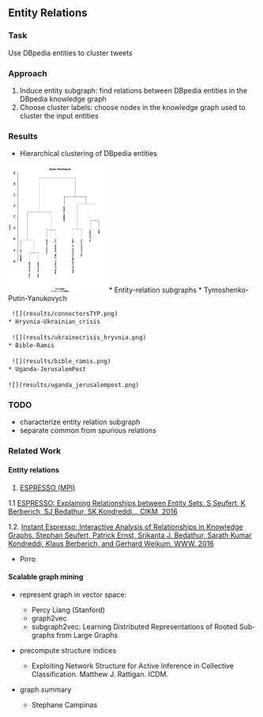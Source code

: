 ## Entity Relations

### Task
Use DBpedia entities to cluster tweets

### Approach

1. Induce entity subgraph: find relations between DBpedia entities in the DBpedia knowledge graph
2. Choose cluster labels: choose nodes in the knowledge graph used to cluster the input entities


### Results
* Hierarchical clustering of DBpedia entities
<img src="results/10_hclust.png" width="200">
* Entity-relation subgraphs
    * Tymoshenko-Putin-Yanukovych

     ![](results/connectorsTYP.png)
    * Hryvnia-Ukrainian_crisis

     ![](results/ukrainecrisis_hryvnia.png)
    * Bible-Ramis

     ![](results/bible_ramis.png)
    * Uganda-JerusalemPost

    ![](results/uganda_jerusalempost.png)

### TODO

* characterize entity relation subgraph
* separate common from spurious relations

### Related Work

#### Entity relations

1. [ESPRESSO (MPI)](http://espresso.mpi-inf.mpg.de/)

1.1 [ESPRESSO: Explaining Relationships between Entity Sets. S Seufert, K Berberich, SJ Bedathur, SK Kondreddi… CIKM, 2016](https://people.mpi-inf.mpg.de/~kberberi/publications/2016-cikm2016-2.pdf)

1.2. [Instant Espresso: Interactive Analysis of Relationships in Knowledge Graphs. Stephan Seufert, Patrick Ernst, Srikanta J. Bedathur, Sarath Kumar Kondreddi, Klaus Berberich, and Gerhard Weikum. WWW. 2016](http://www2016.net/proceedings/companion/p251.pdf)

* Pirro

#### Scalable graph mining
  * represent graph in vector space:
      * Percy Liang (Stanford)
      * graph2vec
      * subgraph2vec: Learning Distributed Representations of Rooted Sub-graphs from Large Graphs

  * precompute structure indices

      * Exploiting Network Structure for Active Inference in Collective Classification. Matthew J. Rattigan. ICDM.


  * graph summary
      * Stephane Campinas
